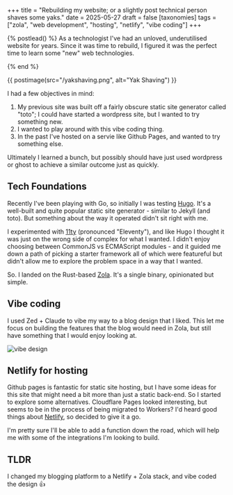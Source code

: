 +++
title = "Rebuilding my website; or a slightly post technical person shaves some yaks."
date = 2025-05-27
draft = false
[taxonomies]
tags = ["zola", "web development", "hosting", "netlify", "vibe coding"]
+++

{% postlead() %}
As a technologist I've had an unloved, underutilised website for years. Since it was time to rebuild, I figured it was the perfect time to learn some "new" web technologies.

{% end %}

{{ postimage(src="/yakshaving.png", alt="Yak Shaving") }}

I had a few objectives in mind:
1. My previous site was built off a fairly obscure static site generator called "toto"; I could have started a wordpress site, but I wanted to try something new.
2. I wanted to play around with this vibe coding thing.
3. In the past I've hosted on a servie like Github Pages, and wanted to try something else.

Ultimately I learned a bunch, but possibly should have just used wordpress or ghost to achieve a similar outcome just as quickly.

<!-- more -->

## Tech Foundations

Recently I've been playing with Go, so initially I was testing [Hugo](https://gohugo.io/). It's a well-built and quite popular static site generator - similar to Jekyll (and toto). But something about the way it operated didn't sit right with me.

I experimented with [11ty](https://www.11ty.dev/) (pronounced "Eleventy"), and like Hugo I thought it was just on the wrong side of complex for what I wanted. I didn't enjoy choosing between CommonJS vs ECMAScript modules - and it guided me down a path of picking a starter framework all of which were featureful but didn't allow me to explore the problem space in a way that I wanted.

So. I landed on the Rust-based [Zola](https://www.getzola.org/). It's a single binary, opinionated but simple.

## Vibe coding

I used Zed + Claude to vibe my way to a blog design that I liked. This let me focus on building the features that the blog would need in Zola, but still have something that I would enjoy looking at.

![vibe design](/vibe-blog-design.jpg)

## Netlify for hosting

Github pages is fantastic for static site hosting, but I have some ideas for this site that might need a bit more than just a static back-end. So I started to explore some alternatives. Cloudflare Pages looked interesting, but seems to be in the process of being migrated to Workers? I'd heard good things about [Netlify](https://www.netlify.com/), so decided to give it a go.

I'm pretty sure I'll be able to add a function down the road, which will help me with some of the integrations I'm looking to build.

## TLDR

I changed my blogging platform to a Netlify + Zola stack, and vibe coded the design 👍
